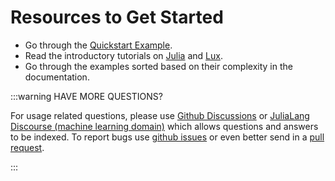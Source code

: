 
<a id='Resources-to-Get-Started'></a>

# Resources to Get Started


  * Go through the [Quickstart Example](index).
  * Read the introductory tutorials on [Julia](https://jump.dev/JuMP.jl/stable/tutorials/getting_started/getting_started_with_julia/#Getting-started-with-Julia) and [Lux](../tutorials/).
  * Go through the examples sorted based on their complexity in the documentation.


:::warning HAVE MORE QUESTIONS?


For usage related questions, please use [Github Discussions](https://github.com/LuxDL/Lux.jl/discussions) or [JuliaLang Discourse (machine learning domain)](https://discourse.julialang.org/c/domain/ml/) which allows questions and answers to be indexed. To report bugs use [github issues](https://github.com/LuxDL/Lux.jl/issues) or even better send in a [pull request](https://github.com/LuxDL/Lux.jl/pulls).


:::

